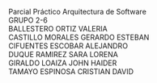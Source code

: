 Parcial Práctico Arquitectura de Software  
GRUPO 2-6    
BALLESTERO ORTIZ VALERIA  
CASTILLO MORALES GERARDO ESTEBAN  
CIFUENTES ESCOBAR ALEJANDRO  
DUQUE RAMIREZ SARA LORENA  
GIRALDO LOAIZA JOHN HAIDER  
TAMAYO ESPINOSA CRISTIAN DAVID  
